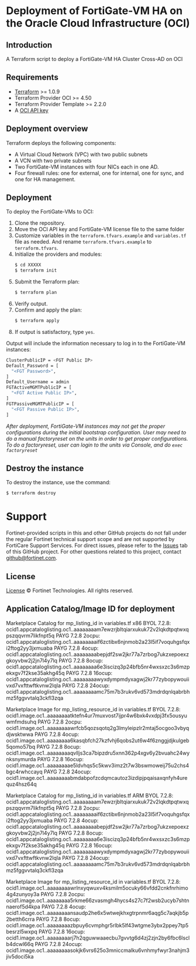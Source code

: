 # Deployment of FortiGate-VM HA on the Oracle Cloud Infrastructure (OCI)
## Introduction
A Terraform script to deploy a FortiGate-VM HA Cluster Cross-AD on OCI

## Requirements
* [Terraform](https://learn.hashicorp.com/terraform/getting-started/install.html) >= 1.0.9
* Terraform Provider OCI >= 4.50
* Terraform Provider Template >= 2.2.0
* A [OCI API key](https://docs.cloud.oracle.com/en-us/iaas/Content/API/Concepts/apisigningkey.htm)

## Deployment overview
Terraform deploys the following components:
   - A Virtual Cloud Network (VPC) with two public subnets
   - A VCN with two private subnets
   - Two FortiGate-VM instances with four NICs each in one AD.
   - Four firewall rules: one for external, one for internal, one for sync, and one for HA management.

## Deployment
To deploy the FortiGate-VMs to OCI:
1. Clone the repository.
2. Move the OCI API key and FortiGate-VM license file to the same folder
3. Customize variables in the `terraform.tfvars.example` and `variables.tf` file as needed.  And rename `terraform.tfvars.example` to `terraform.tfvars`.
4. Initialize the providers and modules:
   ```sh
   $ cd XXXXX
   $ terraform init
    ```
5. Submit the Terraform plan:
   ```sh
   $ terraform plan
   ```
6. Verify output.
7. Confirm and apply the plan:
   ```sh
   $ terraform apply
   ```
8. If output is satisfactory, type `yes`.

Output will include the information necessary to log in to the FortiGate-VM instances:
```sh
ClusterPublicIP = <FGT Public IP>
Default_Password = [
  "<FGT Password>",
]
Default_Username = admin
FGTActiveMGMTPublicIP = [
  "<FGT Active Public IP>",
]
FGTPassiveMGMTPublicIP = [
  "<FGT Passive Public IP>",
]
```
*After deployment, FortiGate-VM instances may not get the proper configurations during the initial bootstrap configuration. 
User may need to do a manual factoryreset on the units in order to get proper configurations.  To do a factoryreset, user can
login to the units via Console, and do `exec factoryreset`*

## Destroy the instance
To destroy the instance, use the command:
```sh
$ terraform destroy
```

# Support
Fortinet-provided scripts in this and other GitHub projects do not fall under the regular Fortinet technical support scope and are not supported by FortiCare Support Services.
For direct issues, please refer to the [Issues](https://github.com/fortinet/fortigate-terraform-deploy/issues) tab of this GitHub project.
For other questions related to this project, contact [github@fortinet.com](mailto:github@fortinet.com).

## License
[License](https://github.com/fortinet/fortigate-terraform-deploy/blob/master/LICENSE) © Fortinet Technologies. All rights reserved.

## Application Catalog/Image ID for deployment
Marketplace Catalog for mp_listing_id in variables.tf
x86
BYOL 7.2.8: ocid1.appcataloglisting.oc1..aaaaaaaam7ewzrjbltqiarxukuk72v2lqkdtpqtwxqpszqqvrm7likfnpt5q
PAYG 7.2.8 2ocpu:  ocid1.appcataloglisting.oc1..aaaaaaaaif6zctibx6njnmob2a23l5if7voquhgsfqxi2ftog2yy3jxmuaba
PAYG 7.2.8 4ocup:  ocid1.appcataloglisting.oc1..aaaaaaaabepjdf2sw2jkr77a7zrbog7ukzxepoexzgkoyvbw2j2jn7l4y7lq
PAYG 7.2.8 8ocup:  ocid1.appcataloglisting.oc1..aaaaaaaa6e3iscizq3p24bfb5nr4wxsxzc3s6mzpekxgv7f2kse35akhg45q
PAYG 7.2.8 16ocup:  ocid1.appcataloglisting.oc1..aaaaaaaawyxdympmdyxagwj2kr77zybopywouiivxd7vxfttwftkvnw2lqla
PAYG 7.2.8 24ocup:  ocid1.appcataloglisting.oc1..aaaaaaaamc75m7b3rukv6vd573mdrdqnlqabrbhmz5fggvvtalq3ckfl3zqa

Marketplace Image for mp_listing_resource_id in variables.tf
BYOL 7.2.8: ocid1.image.oc1..aaaaaaaatktefn4ur7muxvost7ijpr4w6bxk4vxdpj3fx5ousyuwmfmdsuhq
PAYG 7.2.8 2ocpu:  ocid1.image.oc1..aaaaaaaawrfcb5qozsqotq2g3lmyleipzlr2mtaj5ocgoo3vbyqdjwsktwwa
PAYG 7.2.8 4ocup:  ocid1.image.oc1..aaaaaaaa6kasqbfch27kzfvhj6qobs2ut6w4f6znggjdjkulgeb5qomo57bq
PAYG 7.2.8 8ocup:  ocid1.image.oc1..aaaaaaaaqvlljs3ca7bipzdru5xnn362p4xgv6y2bvuahc24wynksnymurda
PAYG 7.2.8 16ocup:  ocid1.image.oc1..aaaaaaaae5ldvhqs5c5kwv3imz2t7w3bswmoweij75u2chs4bgc4rwhccayq
PAYG 7.2.8 24ocup:  ocid1.image.oc1..aaaaaaaabmdabpofzcdqmcautoz3izdipjpqaisaxqnfyh4urequz4hsz64q


Marketplace Catalog for mp_listing_id in variables.tf
ARM
BYOL 7.2.8: ocid1.appcataloglisting.oc1..aaaaaaaam7ewzrjbltqiarxukuk72v2lqkdtpqtwxqpszqqvrm7likfnpt5q
PAYG 7.2.8 2ocpu:  ocid1.appcataloglisting.oc1..aaaaaaaaif6zctibx6njnmob2a23l5if7voquhgsfqxi2ftog2yy3jxmuaba
PAYG 7.2.8 4ocup:  ocid1.appcataloglisting.oc1..aaaaaaaabepjdf2sw2jkr77a7zrbog7ukzxepoexzgkoyvbw2j2jn7l4y7lq
PAYG 7.2.8 8ocup:  ocid1.appcataloglisting.oc1..aaaaaaaa6e3iscizq3p24bfb5nr4wxsxzc3s6mzpekxgv7f2kse35akhg45q
PAYG 7.2.8 16ocup:  ocid1.appcataloglisting.oc1..aaaaaaaawyxdympmdyxagwj2kr77zybopywouiivxd7vxfttwftkvnw2lqla
PAYG 7.2.8 24ocup:  ocid1.appcataloglisting.oc1..aaaaaaaamc75m7b3rukv6vd573mdrdqnlqabrbhmz5fggvvtalq3ckfl3zqa

Marketplace Image for mp_listing_resource_id in variables.tf
BYOL 7.2.8:  ocid1.image.oc1..aaaaaaaawrlnxyqwuxv4ksmilm5ocuky66vfdd2cnkfnrhimo4g4zunyoy3a
PAYG 7.2.8 2ocpu:  ocid1.image.oc1..aaaaaaaa5rkme66zvasmgh4hycs4s27c7f2wsb2ucyb7shtnnaerof5d4kpa
PAYG 7.2.8 4ocup:  ocid1.image.oc1..aaaaaaaansaudp2he6x5wtwejkhxgtrpnmr6aqg5c7aqkjb5p2betth6crra
PAYG 7.2.8 8ocup:  ocid1.image.oc1..aaaaaaaazbpuy6cvmphgr5rlbk5lf43wtgme3ybx2ppey7tp5besrzl5wxpq
PAYG 7.2.8 16ocup:  ocid1.image.oc1..aaaaaaaarj7h2qguwwaaecbu7gvvtg6d4zj2zjn2by6fbc6lsclb4dcwl66q
PAYG 7.2.8 24ocup:  ocid1.image.oc1..aaaaaaaasokjk6vrs625o3mniccmalku6vnhmyfwyr3nahjm3jiv5doci5ka
